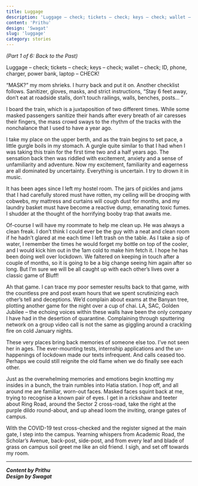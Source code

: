 ```yaml
---
title: Luggage
description: 'Luggage – check; tickets – check; keys – check; wallet – check; ID, phone, charger, power bank, laptop...'
content: 'Prithu'
design: 'Swagat'
slug: 'luggage'
category: stories
---
```


_(Part 1 of 6: Back to the Past)_

Luggage – check; tickets – check; keys – check; wallet – check; ID, phone, charger, power bank, laptop – CHECK!

“MASK?” my mom shrieks. I hurry back and put it on. Another checklist follows. Sanitizer, gloves, masks, and strict instructions, “Stay 6 feet away, don’t eat at roadside stalls, don’t touch railings, walls, benches, posts… ”

I board the train, which is a juxtaposition of two different times. While some masked passengers sanitize their hands after every breath of air caresses their fingers, the mass crowd sways to the rhythm of the tracks with the nonchalance that I used to have a year ago.

I take my place on the upper berth, and as the train begins to set pace, a little gurgle boils in my stomach. A gurgle quite similar to that I had when I was taking this train for the first time two and a half years ago. The sensation back then was riddled with excitement, anxiety and a sense of unfamiliarity and adventure. Now my excitement, familiarity and eagerness are all dominated by uncertainty. Everything is uncertain. I try to drown it in music.

It has been ages since I left my hostel room. The jars of pickles and jams that I had carefully stored must have rotten, my ceiling will be drooping with cobwebs, my mattress and curtains will cough dust for months, and my laundry basket must have become a reactive dump, emanating toxic fumes. I shudder at the thought of the horrifying booby trap that awaits me.

Of-course I will have my roommate to help me clean up. He was always a clean freak. I don’t think I could ever be the guy with a neat and clean room if he hadn’t glared at me each time I left trash on the table. As I take a sip of water, I remember the times he would forget my bottle on top of the cooler, and I would kick him out in the 1am cold to make him fetch it. I hope he has been doing well over lockdown. We faltered on keeping in touch after a couple of months, so it is going to be a big change seeing him again after so long. But I’m sure we will be all caught up with each other’s lives over a classic game of Bluff!

Ah that game. I can trace my poor semester results back to that game, with the countless pre and post exam hours that we spent scrutinizing each other’s tell and deceptions. We’d complain about exams at the Banyan tree, plotting another game for the night over a cup of chai. LA, SAC, Golden Jubilee – the echoing voices within these walls have been the only company I have had in the desertion of quarantine. Complaining through sputtering network on a group video call is not the same as giggling around a crackling fire on cold January nights.

These very places bring back memories of someone else too. I’ve not seen her in ages. The ever-mounting tests, internship applications and the un-happenings of lockdown made our texts infrequent. And calls ceased too. Perhaps we could still reignite the old flame when we do finally see each other.

Just as the overwhelming memories and emotions begin knotting my insides in a bunch, the train rumbles into Hatia station. I hop off, and all around me are familiar, worn-out faces. Masked faces squint back at me, trying to recognise a known pair of eyes. I get in a rickshaw and teeter about Ring Road, around the Sector 2 cross-road, take the right at the purple dildo round-about, and up ahead loom the inviting, orange gates of campus.

With the COVID-19 test cross-checked and the register signed at the main gate, I step into the campus. Yearning whispers from Academic Road, the Scholar’s Avenue, back-post, side-post, and from every leaf and blade of grass on campus soil greet me like an old friend. I sigh, and set off towards my room.

---

**_Content by Prithu_** <br>
**_Design by Swagat_**
